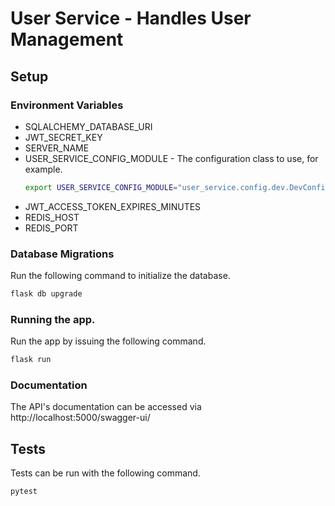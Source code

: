 # User Service - Handles User Management

## Setup
### Environment Variables
* SQLALCHEMY_DATABASE_URI
* JWT_SECRET_KEY
* SERVER_NAME
* USER_SERVICE_CONFIG_MODULE - The configuration class to use, for example.
    ```sh
    export USER_SERVICE_CONFIG_MODULE="user_service.config.dev.DevConfig"
    ```
* JWT_ACCESS_TOKEN_EXPIRES_MINUTES
* REDIS_HOST
* REDIS_PORT

### Database Migrations
Run the following command to initialize the database.

```sh
flask db upgrade
```

### Running the app.
Run the app by issuing the following command.

```sh
flask run
```

### Documentation
The API's documentation can be accessed via http://localhost:5000/swagger-ui/

## Tests
Tests can be run with the following command.

```sh
pytest
```
